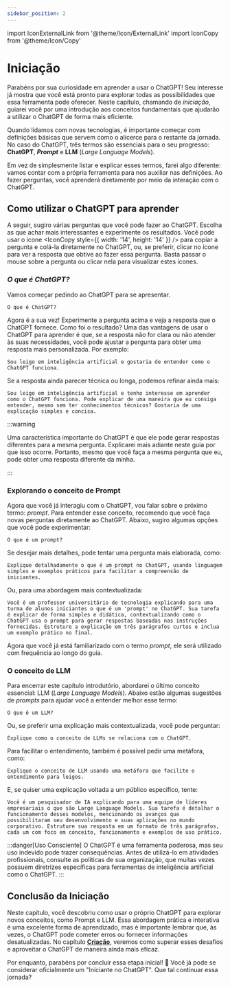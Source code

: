 ```yaml
---
sidebar_position: 2
---
```

import IconExternalLink from '@theme/Icon/ExternalLink'
import IconCopy from '@theme/Icon/Copy'

# Iniciação
Parabéns por sua curiosidade em aprender a usar o ChatGPT! Seu interesse já mostra que você está pronto para explorar todas as possibilidades que essa ferramenta pode oferecer. Neste capítulo, chamando de *iniciação*, guiarei você por uma introdução aos conceitos fundamentais que ajudarão a utilizar o ChatGPT de forma mais eficiente.

Quando lidamos com novas tecnologias, é importante começar com definições básicas que servem como o alicerce para o restante da jornada. No caso do ChatGPT, três termos são essenciais para o seu progresso: **ChatGPT**, ***Prompt*** e **LLM** (*Large Language Models*).

Em vez de simplesmente listar e explicar esses termos, farei algo diferente: vamos contar com a própria ferramenta para nos auxiliar nas definições. Ao fazer perguntas, você aprenderá diretamente por meio da interação com o ChatGPT.

## Como utilizar o ChatGPT para aprender
A seguir, sugiro várias perguntas que você pode fazer ao ChatGPT. Escolha as que achar mais interessantes e experimente os resultados. Você pode usar o ícone <IconCopy style={{ width: '14', height: '14' }} /> para copiar a pergunta e colá-la diretamente no ChatGPT, ou, se preferir, clicar no ícone <IconExternalLink /> para ver a resposta que obtive ao fazer essa pergunta. Basta passar o mouse sobre a pergunta ou clicar nela para visualizar estes ícones.

### *O que é ChatGPT?*
Vamos começar pedindo ao ChatGPT para se apresentar.
```url link='https://chatgpt.com/share/3de5759c-58fe-4395-bf6c-35e8ffc45ad9'
O que é ChatGPT?
```
Agora é a sua vez! Experimente a pergunta acima e veja a resposta que o ChatGPT fornece. Como foi o resultado? Uma das vantagens de usar o ChatGPT para aprender é que, se a resposta não for clara ou não atender às suas necessidades, você pode ajustar a pergunta para obter uma resposta mais personalizada. Por exemplo:

```url link='https://chatgpt.com/share/cf22a64e-8c44-4fde-8e40-e6f0a99af36b'
Sou leigo em inteligência artificial e gostaria de entender como o ChatGPT funciona.
```
Se a resposta ainda parecer técnica ou longa, podemos refinar ainda mais:
```url wordWrap link='https://chatgpt.com/share/a86dc5d9-c14d-4c96-a38e-2190551b8ee3'
Sou leigo em inteligência artificial e tenho interesse em aprender como o ChatGPT funciona. Pode explicar de uma maneira que eu consiga entender, mesmo sem ter conhecimentos técnicos? Gostaria de uma explicação simples e concisa.
```
:::warning

Uma característica importante do ChatGPT é que ele pode gerar respostas diferentes para a mesma pergunta. Explicarei mais adiante neste guia por que isso ocorre. Portanto, mesmo que você faça a mesma pergunta que eu, pode obter uma resposta diferente da minha.

:::

### Explorando o conceito de Prompt
Agora que você já interagiu com o ChatGPT, vou falar sobre o próximo termo: *prompt*. Para entender esse conceito, recomendo que você faça novas perguntas diretamente ao ChatGPT. Abaixo, sugiro algumas opções que você pode experimentar:

```url wordWrap link='https://chatgpt.com/share/5d8411f1-455a-4dd2-82b7-04f1c3064be6'
O que é um prompt?
```
Se desejar mais detalhes,  pode tentar uma pergunta mais elaborada, como:
```url wordWrap link='https://chatgpt.com/share/a8d61274-27f7-4826-b1de-110d111e3efe'
Explique detalhadamente o que é um prompt no ChatGPT, usando linguagem simples e exemplos práticos para facilitar a compreensão de iniciantes.
```
Ou, para uma abordagem mais contextualizada:
```url wordWrap link='https://chatgpt.com/share/60bb661c-d4ad-4e4e-b632-fe8154c1b676'
Você é um professor universitário de tecnologia explicando para uma turma de alunos iniciantes o que é um 'prompt' no ChatGPT. Sua tarefa é explicar de forma simples e didática, contextualizando como o ChatGPT usa o prompt para gerar respostas baseadas nas instruções fornecidas. Estruture a explicação em três parágrafos curtos e inclua um exemplo prático no final.
```
Agora que você já está familiarizado com o termo *prompt*, ele será utilizado com frequência ao longo do guia.

### O conceito de LLM
Para encerrar este capítulo introdutório, abordarei o último conceito essencial: LLM (*Large Language Models*). Abaixo estão algumas sugestões de *prompts* para ajudar você a entender melhor esse termo:

```url wordWrap link='https://chatgpt.com/share/cb37f9ef-1977-4053-95e6-af9f562e7b27'
O que é um LLM?
```
Ou, se preferir uma explicação mais contextualizada, você pode perguntar:
```url wordWrap link='https://chatgpt.com/share/103f0ce6-323d-4633-a79d-65c7cad00566'
Explique como o conceito de LLMs se relaciona com o ChatGPT.
```
Para facilitar o entendimento, também é possível pedir uma metáfora, como:
```url wordWrap link='https://chatgpt.com/share/0f7e80d3-95be-4630-b44c-e17fa91c0a11'
Explique o conceito de LLM usando uma metáfora que facilite o entendimento para leigos.
```
E, se quiser uma explicação voltada a um público específico, tente:
```url wordWrap link='https://chatgpt.com/share/541ec93b-24b2-45d5-b29c-89dc94421655'
Você é um pesquisador de IA explicando para uma equipe de líderes empresariais o que são Large Language Models. Sua tarefa é detalhar o funcionamento desses modelos, mencionando os avanços que possibilitaram seu desenvolvimento e suas aplicações no mundo corporativo. Estruture sua resposta em um formato de três parágrafos, cada um com foco em conceito, funcionamento e exemplos de uso prático.
```
:::danger[Uso Consciente]
O ChatGPT é uma ferramenta poderosa, mas seu uso indevido pode trazer consequências. Antes de utilizá-lo em atividades profissionais, consulte as políticas de sua organização, que muitas vezes possuem diretrizes específicas para ferramentas de inteligência artificial como o ChatGPT.
:::

## Conclusão da Iniciação
Neste capítulo, você descobriu como usar o próprio ChatGPT para explorar novos conceitos, como Prompt e LLM. Essa abordagem prática e interativa é uma excelente forma de aprendizado, mas é importante lembrar que, às vezes, o ChatGPT pode cometer erros ou fornecer informações desatualizadas. No capítulo **[Criação](./criacao/)**, veremos como superar esses desafios e aproveitar o ChatGPT de maneira ainda mais eficaz.

Por enquanto, parabéns por concluir essa etapa inicial! 🎉 Você já pode se considerar oficialmente um "Iniciante no ChatGPT". Que tal continuar essa jornada?